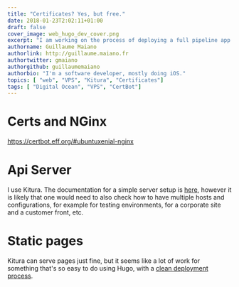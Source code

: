 ```yaml
---
title: "Certificates? Yes, but free."
date: 2018-01-23T2:02:11+01:00
draft: false
cover_image: web_hugo_dev_cover.png
excerpt: "I am working on the process of deploying a full pipeline app on a VPS, with certificates. This documents parts of the process." 
authorname: Guillaume Maiano
authorlink: http://guillaume.maiano.fr
authortwitter: gmaiano
authorgithub: guillaumemaiano 
authorbio: "I'm a software developer, mostly doing iOS."
topics: [ "web", "VPS", "Kitura", "Certificates"]
tags: [ "Digital Ocean", "VPS", "CertBot"]
---
```


# Certs and NGinx

https://certbot.eff.org/#ubuntuxenial-nginx

# Api Server

I use Kitura. The documentation for a simple server setup is [here](https://github.com/IBM-Swift/Kitura/blob/master/Documentation/FastCGI.md), however it is likely that one would need to also check how to have multiple hosts and configurations, for example for testing environments, for a corporate site and a customer front, etc.

# Static pages

Kitura can serve pages just fine, but it seems like a lot of work for something that's so easy to do using Hugo, with a [clean deployment process](https://www.digitalocean.com/community/tutorials/how-to-deploy-a-hugo-site-to-production-with-git-hooks-on-ubuntu-14-04).

